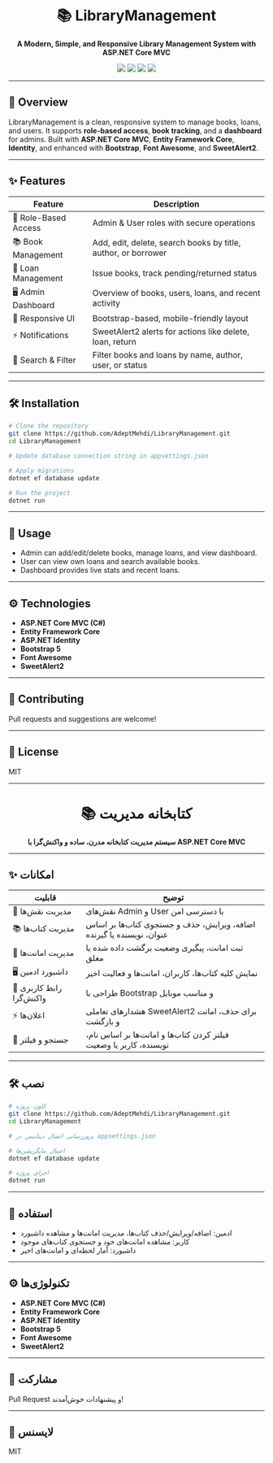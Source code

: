 <h1 align="center">📚 LibraryManagement</h1>
<p align="center">
  <b>A Modern, Simple, and Responsive Library Management System with ASP.NET Core MVC</b>
</p>

<p align="center">
  <img src="https://img.shields.io/badge/platform-windows-blue"/>
  <img src="https://img.shields.io/badge/dotnet-8.0-brightgreen"/>
  <img src="https://img.shields.io/badge/license-MIT-yellow"/>
  <img src="https://img.shields.io/badge/status-active-success"/>
</p>

---

## 🚀 Overview

LibraryManagement is a clean, responsive system to manage books, loans, and users. It supports **role-based access**, **book tracking**, and a **dashboard** for admins. Built with **ASP.NET Core MVC**, **Entity Framework Core**, **Identity**, and enhanced with **Bootstrap**, **Font Awesome**, and **SweetAlert2**.

---

## ✨ Features

| Feature              | Description                                                   |
| -------------------- | ------------------------------------------------------------- |
| 🔐 Role-Based Access | Admin & User roles with secure operations                     |
| 📚 Book Management   | Add, edit, delete, search books by title, author, or borrower |
| 📝 Loan Management   | Issue books, track pending/returned status                    |
| 🖥️ Admin Dashboard  | Overview of books, users, loans, and recent activity          |
| 🎨 Responsive UI     | Bootstrap-based, mobile-friendly layout                       |
| ⚡ Notifications      | SweetAlert2 alerts for actions like delete, loan, return      |
| 🔎 Search & Filter   | Filter books and loans by name, author, user, or status       |

---

## 🛠️ Installation

```bash
# Clone the repository
git clone https://github.com/AdeptMehdi/LibraryManagement.git
cd LibraryManagement

# Update database connection string in appsettings.json

# Apply migrations
dotnet ef database update

# Run the project
dotnet run
```

---

## 🚦 Usage

* Admin can add/edit/delete books, manage loans, and view dashboard.
* User can view own loans and search available books.
* Dashboard provides live stats and recent loans.

---

## ⚙️ Technologies

* **ASP.NET Core MVC (C#)**
* **Entity Framework Core**
* **ASP.NET Identity**
* **Bootstrap 5**
* **Font Awesome**
* **SweetAlert2**

---

## 🤝 Contributing

Pull requests and suggestions are welcome!

---

## 📄 License

MIT

---

<h1 align="center">📚 کتابخانه مدیریت</h1>
<p align="center">
  <b>سیستم مدیریت کتابخانه مدرن، ساده و واکنش‌گرا با ASP.NET Core MVC</b>
</p>

---

## ✨ امکانات

| قابلیت                   | توضیح                                                                |
| ------------------------ | -------------------------------------------------------------------- |
| 🔐 مدیریت نقش‌ها         | نقش‌های Admin و User با دسترسی امن                                   |
| 📚 مدیریت کتاب‌ها        | اضافه، ویرایش، حذف و جستجوی کتاب‌ها بر اساس عنوان، نویسنده یا گیرنده |
| 📝 مدیریت امانت‌ها       | ثبت امانت، پیگیری وضعیت برگشت داده شده یا معلق                       |
| 🖥️ داشبورد ادمین        | نمایش کلیه کتاب‌ها، کاربران، امانت‌ها و فعالیت اخیر                  |
| 🎨 رابط کاربری واکنش‌گرا | طراحی با Bootstrap و مناسب موبایل                                    |
| ⚡ اعلان‌ها               | هشدارهای تعاملی SweetAlert2 برای حذف، امانت و بازگشت                 |
| 🔎 جستجو و فیلتر         | فیلتر کردن کتاب‌ها و امانت‌ها بر اساس نام، نویسنده، کاربر یا وضعیت   |

---

## 🛠️ نصب

```bash
# کلون پروژه
git clone https://github.com/AdeptMehdi/LibraryManagement.git
cd LibraryManagement

# بروزرسانی اتصال دیتابیس در appsettings.json

# اعمال مایگریشن‌ها
dotnet ef database update

# اجرای پروژه
dotnet run
```

---

## 🚦 استفاده

* ادمین: اضافه/ویرایش/حذف کتاب‌ها، مدیریت امانت‌ها و مشاهده داشبورد
* کاربر: مشاهده امانت‌های خود و جستجوی کتاب‌های موجود
* داشبورد: آمار لحظه‌ای و امانت‌های اخیر

---

## ⚙️ تکنولوژی‌ها

* **ASP.NET Core MVC (C#)**
* **Entity Framework Core**
* **ASP.NET Identity**
* **Bootstrap 5**
* **Font Awesome**
* **SweetAlert2**

---

## 🤝 مشارکت

Pull Request و پیشنهادات خوش‌آمدند!

---

## 📄 لایسنس

MIT
